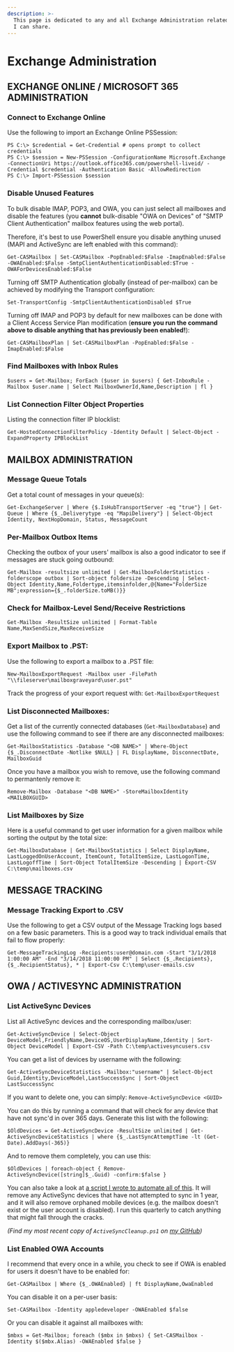 ```yaml
---
description: >-
  This page is dedicated to any and all Exchange Administration related content
  I can share.
---
```


# Exchange Administration

## EXCHANGE ONLINE / MICROSOFT 365 ADMINISTRATION

### Connect to Exchange Online

Use the following to import an Exchange Online PSSession:

```text
PS C:\> $credential = Get-Credential # opens prompt to collect credentials
PS C:\> $session = New-PSSession -ConfigurationName Microsoft.Exchange -ConnectionUri https://outlook.office365.com/powershell-liveid/ -Credential $credential -Authentication Basic -AllowRedirection
PS C:\> Import-PSSession $session
```

### Disable Unused Features

To bulk disable IMAP, POP3, and OWA, you can just select all mailboxes and disable the features \(you **cannot** bulk-disable "OWA on Devices" of "SMTP Client Authentication" mailbox features using the web portal\). 

Therefore, it's best to use PowerShell ensure you disable anything unused \(MAPI and ActiveSync are left enabled with this command\):

```text
Get-CASMailbox | Set-CASMailbox -PopEnabled:$False -ImapEnabled:$False -OWAEnabled:$False -SmtpClientAuthenticationDisabled:$True -OWAForDevicesEnabled:$False
```

Turning off SMTP Authentication globally \(instead of per-mailbox\) can be achieved by modifying the Transport configuration:

```text
Set-TransportConfig -SmtpClientAuthenticationDisabled $True
```

Turning off IMAP and POP3 by default for new mailboxes can be done with a Client Access Service Plan modification \(**ensure you run the command above to disable anything that has previously been enabled!**\):

```text
Get-CASMailboxPlan | Set-CASMailboxPlan -PopEnabled:$False -ImapEnabled:$False
```

### Find Mailboxes with Inbox Rules

```text
$users = Get-Mailbox; ForEach ($user in $users) { Get-InboxRule -Mailbox $user.name | Select MailboxOwnerId,Name,Description | fl }
```

### List Connection Filter Object Properties

Listing the connection filter IP blocklist:

```text
Get-HostedConnectionFilterPolicy -Identity Default | Select-Object -ExpandProperty IPBlockList
```

## MAILBOX ADMINISTRATION

### Message Queue Totals

Get a total count of messages in your queue\(s\):

`Get-ExchangeServer | Where {$.IsHubTransportServer -eq "true"} | Get-Queue | Where {$_.Deliverytype -eq "MapiDelivery"} | Select-Object Identity, NextHopDomain, Status, MessageCount`

###  Per-Mailbox Outbox Items

Checking the outbox of your users' mailbox is also a good indicator to see if messages are stuck going outbound:

`Get-Mailbox -resultsize unlimited | Get-MailboxFolderStatistics -folderscope outbox | Sort-object foldersize -Descending | Select-Object Identity,Name,Foldertype,itemsinfolder,@{Name="FolderSize MB";expression={$_.folderSize.toMB()}}`

### Check for Mailbox-Level Send/Receive Restrictions

`Get-Mailbox -ResultSize unlimited | Format-Table Name,MaxSendSize,MaxReceiveSize`

### Export Mailbox to .PST:

Use the following to export a mailbox to a .PST file:

`New-MailboxExportRequest -Mailbox user -FilePath "\\fileserver\mailboxgraveyard\user.pst"`

Track the progress of your export request with: `Get-MailboxExportRequest`

### List Disconnected Mailboxes:

Get a list of the currently connected databases \(`Get-MailboxDatabase`\) and use the following command to see if there are any disconnected mailboxes:

`Get-MailboxStatistics -Database "<DB NAME>" | Where-Object {$_.DisconnectDate -Notlike $NULL} | FL DisplayName, DisconnectDate, MailboxGuid`

Once you have a mailbox you wish to remove, use the following command to permantenly remove it:

`Remove-Mailbox -Database "<DB NAME>" -StoreMailboxIdentity <MAILBOXGUID>`

### List Mailboxes by Size

Here is a useful command to get user information for a given mailbox while sorting the output by the total size:

`Get-MailboxDatabase | Get-MailboxStatistics | Select DisplayName, LastLoggedOnUserAccount, ItemCount, TotalItemSize, LastLogonTime, LastLogoffTime | Sort-Object TotalItemSize -Descending | Export-CSV C:\temp\mailboxes.csv`

## MESSAGE TRACKING

### Message Tracking Export to .CSV

Use the following to get a CSV output of the Message Tracking logs based on a few basic parameters. This is a good way to track individual emails that fail to flow properly:

`Get-MessageTrackingLog -Recipients:user@domain.com -Start "3/1/2018 1:00:00 AM" -End "3/14/2018 11:00:00 PM" | Select {$_.Recipients}, {$_.RecipientStatus}, * | Export-Csv C:\temp\user-emails.csv`

## OWA / ACTIVESYNC ADMINISTRATION

### List ActiveSync Devices

List all ActiveSync devices and the corresponding mailbox/user:

`Get-ActiveSyncDevice | Select-Object DeviceModel,FriendlyName,DeviceOS,UserDisplayName,Identity | Sort-Object DeviceModel | Export-CSV -Path C:\temp\activesyncusers.csv`

You can get a list of devices by username with the following:

`Get-ActiveSyncDeviceStatistics -Mailbox:"username" | Select-Object Guid,Identity,DeviceModel,LastSuccessSync | Sort-Object LastSuccessSync`

If you want to delete one, you can simply: `Remove-ActiveSyncDevice <GUID>`

You can do this by running a command that will check for any device that have not sync'd in over 365 days. Generate this list with the following:

`$OldDevices = Get-ActiveSyncDevice -ResultSize unlimited | Get-ActiveSyncDeviceStatistics | where {$_.LastSyncAttemptTime -lt (Get-Date).AddDays(-365)}`

And to remove them completely, you can use this:

`$OldDevices | foreach-object { Remove-ActiveSyncDevice([string]$_.Guid) -confirm:$false }`

You can also take a look at [a script I wrote to automate all of this](https://github.com/burmat/burmatscripts/blob/master/powershell/ActiveSyncCleanup.ps1). It will remove any ActiveSync devices that have not attempted to sync in 1 year, and it will also remove orphaned mobile devices \(e.g. the mailbox doesn't exist or the user account is disabled\). I run this quarterly to catch anything that might fall through the cracks.

_\(Find my most recent copy of `ActiveSyncCleanup.ps1` on_ [_my GitHub_](https://github.com/burmat/burmatscripts/blob/master/powershell/ActiveSyncCleanup.ps1)_\)_

### List Enabled OWA Accounts

I recommend that every once in a while, you check to see if OWA is enabled for users it doesn't have to be enabled for:

`Get-CASMailbox | Where {$_.OWAEnabled} | ft DisplayName,OwaEnabled`

You can disable it on a per-user basis:

`Set-CASMailbox -Identity appledeveloper -OWAEnabled $false`

Or you can disable it against all mailboxes with:

`$mbxs = Get-Mailbox; foreach ($mbx in $mbxs) { Set-CASMailbox -Identity $($mbx.Alias) -OWAEnabled $false }`

